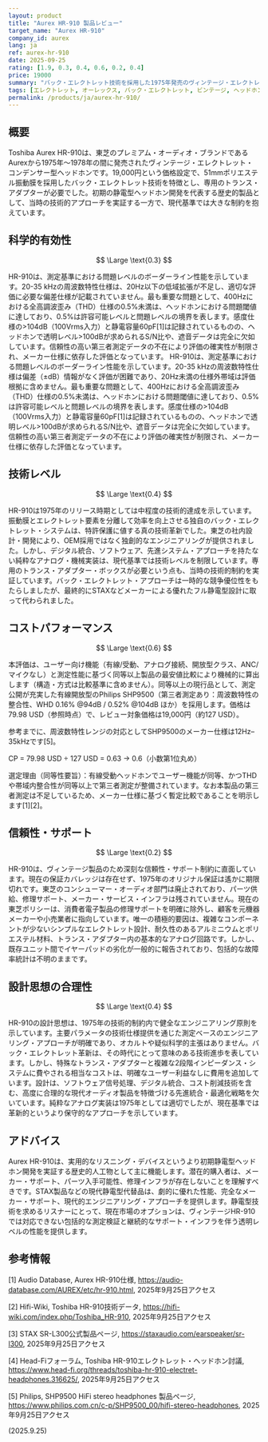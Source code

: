```yaml
---
layout: product
title: "Aurex HR-910 製品レビュー"
target_name: "Aurex HR-910"
company_id: aurex
lang: ja
ref: aurex-hr-910
date: 2025-09-25
rating: [1.9, 0.3, 0.4, 0.6, 0.2, 0.4]
price: 19000
summary: "バック・エレクトレット技術を採用した1975年発売のヴィンテージ・エレクトレット・コンデンサー型ヘッドホン。51mmドライバーと2段階インピーダンス設定を特徴とするが、サポートの完全停止と歪み性能の問題で制約が大きい。"
tags: [エレクトレット, オーレックス, バック・エレクトレット, ビンテージ, ヘッドホン, 東芝, 静電型]
permalink: /products/ja/aurex-hr-910/
---
```

## 概要

Toshiba Aurex HR-910は、東芝のプレミアム・オーディオ・ブランドであるAurexから1975年～1978年の間に発売されたヴィンテージ・エレクトレット・コンデンサー型ヘッドホンです。19,000円という価格設定で、51mmポリエステル振動膜を採用したバック・エレクトレット技術を特徴とし、専用のトランス・アダプターが必要でした。初期の静電型ヘッドホン開発を代表する歴史的製品として、当時の技術的アプローチを実証する一方で、現代基準では大きな制約を抱えています。

## 科学的有効性

$$ \Large \text{0.3} $$

HR-910は、測定基準における問題レベルのボーダーライン性能を示しています。20-35 kHzの周波数特性仕様は、20Hz以下の低域拡張が不足し、適切な評価に必要な偏差仕様が記載されていません。最も重要な問題として、400Hzにおける全高調波歪み（THD）仕様の0.5%未満は、ヘッドホンにおける問題閾値に達しており、0.5%は許容可能レベルと問題レベルの境界を表します。感度仕様の>104dB（100Vrms入力）と静電容量60pF[1]は記録されているものの、ヘッドホンで透明レベル>100dBが求められるS/N比や、遮音データは完全に欠如しています。信頼性の高い第三者測定データの不在により評価の確実性が制限され、メーカー仕様に依存した評価となっています。
HR-910は、測定基準における問題レベルのボーダーライン性能を示しています。20-35 kHzの周波数特性仕様は偏差（±dB）情報がなく評価が困難であり、20Hz未満の仕様外帯域は評価根拠に含めません。最も重要な問題として、400Hzにおける全高調波歪み（THD）仕様の0.5%未満は、ヘッドホンにおける問題閾値に達しており、0.5%は許容可能レベルと問題レベルの境界を表します。感度仕様の>104dB（100Vrms入力）と静電容量60pF[1]は記録されているものの、ヘッドホンで透明レベル>100dBが求められるS/N比や、遮音データは完全に欠如しています。信頼性の高い第三者測定データの不在により評価の確実性が制限され、メーカー仕様に依存した評価となっています。

## 技術レベル

$$ \Large \text{0.4} $$

HR-910は1975年のリリース時期としては中程度の技術的達成を示しています。振動膜とエレクトレット要素を分離して効率を向上させる独自のバック・エレクトレット・システムは、特許保護に値する真の技術革新でした。東芝の社内設計・開発により、OEM採用ではなく独創的なエンジニアリングが提供されました。しかし、デジタル統合、ソフトウェア、先進システム・アプローチを持たない純粋なアナログ・機械実装は、現代基準では技術レベルを制限しています。専用のトランス・アダプター・ボックスが必要という点も、当時の技術的制約を実証しています。バック・エレクトレット・アプローチは一時的な競争優位性をもたらしましたが、最終的にSTAXなどメーカーによる優れたフル静電型設計に取って代わられました。

## コストパフォーマンス

$$ \Large \text{0.6} $$

本評価は、ユーザー向け機能（有線/受動、アナログ接続、開放型クラス、ANC/マイクなし）と測定性能に基づく同等以上製品の最安値比較により機械的に算出します（構造・方式は比較基準に含めません）。同等以上の現行品として、測定公開が充実した有線開放型のPhilips SHP9500（第三者測定あり：周波数特性の整合性、WHD 0.16% @94dB / 0.52% @104dB ほか）を採用します。価格は79.98 USD（参照時点）で、レビュー対象価格は19,000円（約127 USD）。

参考までに、周波数特性レンジの対応としてSHP9500のメーカー仕様は12Hz–35kHzです[5]。

CP = 79.98 USD ÷ 127 USD = 0.63 → 0.6（小数第1位丸め）

選定理由（同等性要旨）：有線受動ヘッドホンでユーザー機能が同等、かつTHDや帯域内整合性が同等以上で第三者測定が整備されています。なお本製品の第三者測定は不足しているため、メーカー仕様に基づく暫定比較であることを明示します[1][2]。

## 信頼性・サポート

$$ \Large \text{0.2} $$

HR-910は、ヴィンテージ製品のため深刻な信頼性・サポート制約に直面しています。現在の保証カバレッジは存在せず、1975年のオリジナル保証は遙かに期限切れです。東芝のコンシューマー・オーディオ部門は廃止されており、パーツ供給、修理サポート、メーカー・サービス・インフラは残されていません。現在の東芝ポリシーは、消費者電子製品の修理サポートを明確に除外し、顧客を元機器メーカーや小売業者に指向しています。唯一の積極的要因は、複雑なコンポーネントが少ないシンプルなエレクトレット設計、耐久性のあるアルミニウムとポリエステル材料、トランス・アダプター内の基本的なアナログ回路です。しかし、既存ユニット間でイヤーパッドの劣化が一般的に報告されており、包括的な故障率統計は不明のままです。

## 設計思想の合理性

$$ \Large \text{0.4} $$

HR-910の設計思想は、1975年の技術的制約内で健全なエンジニアリング原則を示しています。主要パラメータの技術仕様提供を通じた測定ベースのエンジニアリング・アプローチが明確であり、オカルトや疑似科学的主張はありません。バック・エレクトレット革新は、その時代にとって意味のある技術進歩を表しています。しかし、特殊なトランス・アダプターと複雑な2段階インピーダンス・システムに費やされる相当なコストは、明確なユーザー利益なしに費用を追加しています。設計は、ソフトウェア信号処理、デジタル統合、コスト削減技術を含む、高度に合理的な現代オーディオ製品を特徴づける先進統合・最適化戦略を欠いています。純粋なアナログ実装は1975年としては適切でしたが、現在基準では革新的というより保守的なアプローチを示しています。

## アドバイス

Aurex HR-910は、実用的なリスニング・デバイスというより初期静電型ヘッドホン開発を実証する歴史的人工物として主に機能します。潜在的購入者は、メーカー・サポート、パーツ入手可能性、修理インフラが存在しないことを理解すべきです。STAX製品などの現代静電型代替品は、劇的に優れた性能、完全なメーカー・サポート、現代的エンジニアリング・アプローチを提供します。静電型技術を求めるリスナーにとって、現在市場のオプションは、ヴィンテージHR-910では対応できない包括的な測定検証と継続的なサポート・インフラを伴う透明レベルの性能を提供します。

## 参考情報

[1] Audio Database, Aurex HR-910仕様, https://audio-database.com/AUREX/etc/hr-910.html, 2025年9月25日アクセス

[2] Hifi-Wiki, Toshiba HR-910技術データ, https://hifi-wiki.com/index.php/Toshiba_HR-910, 2025年9月25日アクセス  

[3] STAX SR-L300公式製品ページ, https://staxaudio.com/earspeaker/sr-l300, 2025年9月25日アクセス

[4] Head-Fiフォーラム, Toshiba HR-910エレクトレット・ヘッドホン討議, https://www.head-fi.org/threads/toshiba-hr-910-electret-headphones.316625/, 2025年9月25日アクセス

[5] Philips, SHP9500 HiFi stereo headphones 製品ページ, https://www.philips.com.cn/c-p/SHP9500_00/hifi-stereo-headphones, 2025年9月25日アクセス

(2025.9.25)